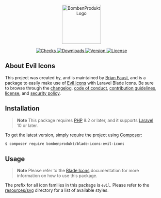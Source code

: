 <p align="center">
    <a href="https://bombenprodukt.com" target="_blank">
        <img src="https://raw.githubusercontent.com/faustbrian/assets/main/logo-text.svg" width="128" alt="BombenProdukt Logo" />
    </a>
</p>

<p align="center">
    <a href="https://github.com/faustbrian/blade-icons-evil-icons/actions">
        <img src="https://badge.sh/github/check-runs/BombenProdukt/blade-icons-evil-icons" alt="Checks" />
    </a>
    <a href="https://packagist.org/packages/bombenprodukt/blade-icons-evil-icons">
        <img src="https://badge.sh/packagist/downloads/BombenProdukt/blade-icons-evil-icons" alt="Downloads" />
    </a>
    <a href="https://packagist.org/packages/bombenprodukt/blade-icons-evil-icons">
        <img src="https://badge.sh/packagist/version/BombenProdukt/blade-icons-evil-icons" alt="Version" />
    </a>
    <a href="https://packagist.org/packages/bombenprodukt/blade-icons-evil-icons">
        <img src="https://badge.sh/packagist/license/BombenProdukt/blade-icons-evil-icons" alt="License" />
    </a>
</p>

## About Evil Icons

This project was created by, and is maintained by [Brian Faust](https://github.com/faustbrian), and is a package to easily make use of [Evil Icons](https://github.com/evil-icons/evil-icons) with Laravel Blade Icons. Be sure to browse through the [changelog](CHANGELOG.md), [code of conduct](.github/CODE_OF_CONDUCT.md), [contribution guidelines](.github/CONTRIBUTING.md), [license](LICENSE), and [security policy](.github/SECURITY.md).

## Installation

> **Note**
> This package requires [PHP](https://www.php.net/) 8.2 or later, and it supports [Laravel](https://laravel.com/) 10 or later.

To get the latest version, simply require the project using [Composer](https://getcomposer.org/):

```bash
$ composer require bombenprodukt/blade-icons-evil-icons
```

## Usage

> **Note**
> Please refer to the [Blade Icons](https://github.com/faustbrian/blade-icons) documentation for more information on how to use this package.

The prefix for all icon families in this package is `evil`. Please refer to the [resources/svg](/resources/svg) directory for a list of available styles.
